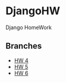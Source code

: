 # DjangoHW
Django HomeWork
## Branches

- [HW 4](https://github.com/gkdru/DjangoHW/tree/DjangoHW%234)
- [HW 5](https://github.com/gkdru/DjangoHW/tree/DjangoHW%235)
- [HW 6](https://github.com/gkdru/DjangoHW/tree/DjangoHW%236)
